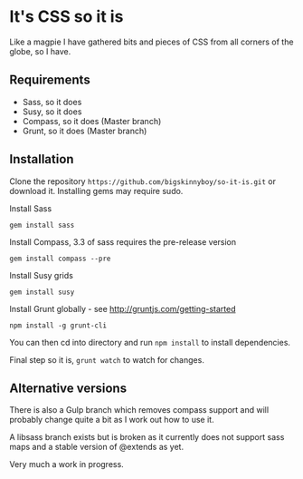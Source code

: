 # It's CSS so it is

Like a magpie I have gathered bits and pieces of CSS from all corners of the globe, so I have.

## Requirements
* Sass, so it does
* Susy, so it does
* Compass, so it does (Master branch)
* Grunt, so it does (Master branch)

## Installation

Clone the repository `https://github.com/bigskinnyboy/so-it-is.git` or download it. Installing gems may require sudo.

Install Sass
```
gem install sass
```

Install Compass, 3.3 of sass requires the pre-release version
```
gem install compass --pre
```

Install Susy grids
```
gem install susy
```

Install Grunt globally - see http://gruntjs.com/getting-started
```
npm install -g grunt-cli
```

You can then cd into directory and run `npm install` to install dependencies.

Final step so it is, `grunt watch` to watch for changes.

## Alternative versions
There is also a Gulp branch which removes compass support and will probably change quite a bit as I work out how to use it.

A libsass branch exists but is broken as it currently does not support sass maps and a stable version of @extends as yet.

Very much a work in progress.
